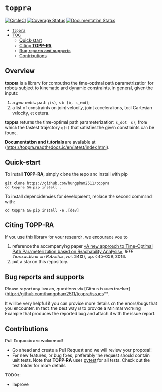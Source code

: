 # `toppra`
[![CircleCI](https://circleci.com/gh/hungpham2511/toppra/tree/develop.svg?style=svg)](https://circleci.com/gh/hungpham2511/toppra/tree/develop)
[![Coverage Status](https://coveralls.io/repos/github/hungpham2511/toppra/badge.svg?branch=master)](https://coveralls.io/github/hungpham2511/toppra?branch=master)
[![Documentation Status](https://readthedocs.org/projects/toppra/badge/?version=latest)](https://toppra.readthedocs.io/en/latest/?badge=latest)


- [`toppra`](#-toppra-)
- [TOC](#toc)
  * [Quick-start](#quick-start)
  * [Citing **TOPP-RA**](#citing---topp-ra--)
  * [Bug reports and supports](#bug-reports-and-supports)
  * [Contributions](#contributions)

## Overview

**toppra** is a library for computing the time-optimal path
parametrization for robots subject to kinematic and dynamic
constraints.  In general, given the inputs:

1. a geometric path `p(s)`, `s` in `[0, s_end]`;
2. a list of constraints on joint velocity, joint accelerations, tool
   Cartesian velocity, et cetera.

**toppra** returns the time-optimal path parameterization: `s_dot
(s)`, from which the fastest trajectory `q(t)` that satisfies the
given constraints can be found.

**Documentation and tutorials** are available at
(https://toppra.readthedocs.io/en/latest/index.html).


## Quick-start

To install **TOPP-RA**, simply clone the repo and install with pip

``` shell
git clone https://github.com/hungpham2511/toppra
cd toppra && pip install .
```

To install depencidencies for development, replace the second command with:
``` shell
cd toppra && pip install -e .[dev]
```

## Citing **TOPP-RA**
If you use this library for your research, we encourage you to 

1. reference the accompanying paper [«A new approach to Time-Optimal Path Parameterization based on Reachability Analysis»](https://www.researchgate.net/publication/318671280_A_New_Approach_to_Time-Optimal_Path_Parameterization_Based_on_Reachability_Analysis),
   *IEEE Transactions on Robotics*, vol. 34(3), pp. 645–659, 2018.
2. put a star on this repository.


## Bug reports and supports
Please report any issues, questions via [Github issues tracker](https://github.com/hungpham2511/toppra/issues**.

It will be very helpful if you can provide more details on the
errors/bugs that you encounter. In fact, the best way is to provide a
Minimal Working Example that produces the reported bug and attach it
with the issue report.

## Contributions

Pull Requests are welcomed!
- Go ahead and create a Pull Request and we will review your proposal!
- For new features, or bug fixes, preferably the request should
  contain unit tests. Note that **TOPP-RA** uses
  [pytest](https://docs.pytest.org/en/latest/contents.html) for all
  tests. Check out the test folder for more details.

TODOs:
- Improve 
